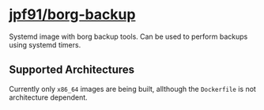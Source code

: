 # [jpf91/borg-backup](https://github.com/jpf91/docker-borg-backup)

Systemd image with borg backup tools. Can be used to perform backups using systemd timers.

## Supported Architectures

Currently only `x86_64` images are being built, allthough the `Dockerfile` is not architecture dependent.
